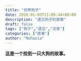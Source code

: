 ```yaml
---
title: "领养狗子"
date: 2020-01-03T11:09:44+08:00
description: "遇见狗子的故事"
draft: false
tags: ["狗子","遇见","文章"]
categories: ["故事"]
author: "Muhosia"
---
```


**这是一个捡到一只大狗的故事。**
